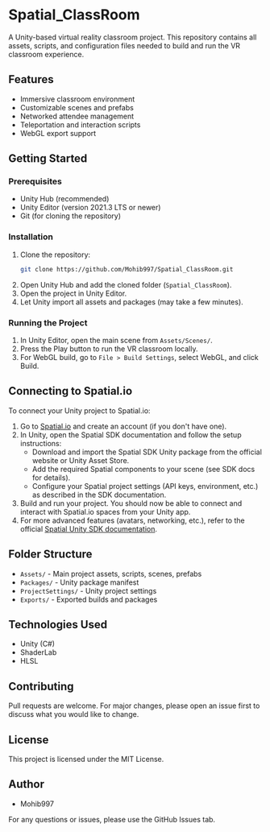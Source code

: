 
# Spatial_ClassRoom

A Unity-based virtual reality classroom project. This repository contains all assets, scripts, and configuration files needed to build and run the VR classroom experience.

## Features

- Immersive classroom environment
- Customizable scenes and prefabs
- Networked attendee management
- Teleportation and interaction scripts
- WebGL export support

## Getting Started

### Prerequisites

- Unity Hub (recommended)
- Unity Editor (version 2021.3 LTS or newer)
- Git (for cloning the repository)

### Installation

1. Clone the repository:
	```sh
	git clone https://github.com/Mohib997/Spatial_ClassRoom.git
	```
2. Open Unity Hub and add the cloned folder (`Spatial_ClassRoom`).
3. Open the project in Unity Editor.
4. Let Unity import all assets and packages (may take a few minutes).

### Running the Project

1. In Unity Editor, open the main scene from `Assets/Scenes/`.
2. Press the Play button to run the VR classroom locally.
3. For WebGL build, go to `File > Build Settings`, select WebGL, and click Build.

## Connecting to Spatial.io

To connect your Unity project to Spatial.io:

1. Go to [Spatial.io](https://spatial.io/) and create an account (if you don't have one).
2. In Unity, open the Spatial SDK documentation and follow the setup instructions:
	- Download and import the Spatial SDK Unity package from the official website or Unity Asset Store.
	- Add the required Spatial components to your scene (see SDK docs for details).
	- Configure your Spatial project settings (API keys, environment, etc.) as described in the SDK documentation.
3. Build and run your project. You should now be able to connect and interact with Spatial.io spaces from your Unity app.
4. For more advanced features (avatars, networking, etc.), refer to the official [Spatial Unity SDK documentation](https://docs.spatial.io/unity-sdk/).

## Folder Structure

- `Assets/` - Main project assets, scripts, scenes, prefabs
- `Packages/` - Unity package manifest
- `ProjectSettings/` - Unity project settings
- `Exports/` - Exported builds and packages

## Technologies Used

- Unity (C#)
- ShaderLab
- HLSL

## Contributing

Pull requests are welcome. For major changes, please open an issue first to discuss what you would like to change.

## License

This project is licensed under the MIT License.

## Author

- Mohib997

For any questions or issues, please use the GitHub Issues tab.
